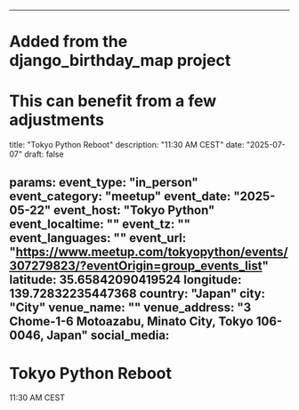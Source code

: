 
---
# Added from the django_birthday_map project
# This can benefit from a few adjustments
title: "Tokyo Python Reboot"
description: "11:30 AM CEST"
date: "2025-07-07"
draft: false

params:
  event_type: "in_person"
  event_category: "meetup"
  event_date: "2025-05-22"
  event_host: "Tokyo Python"
  event_localtime: ""
  event_tz: ""
  event_languages: ""
  event_url: "https://www.meetup.com/tokyopython/events/307279823/?eventOrigin=group_events_list"
  latitude: 35.65842090419524
  longitude: 139.72832235447368
  country: "Japan"
  city: "City"
  venue_name: ""
  venue_address: "3 Chome-1-6 Motoazabu, Minato City, Tokyo 106-0046, Japan"
  social_media:
---

# Tokyo Python Reboot

11:30 AM CEST
